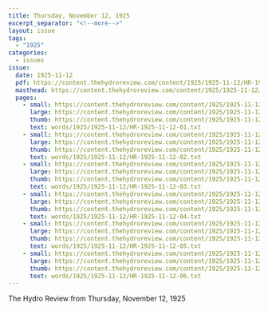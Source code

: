 ```yaml
---
title: Thursday, November 12, 1925
excerpt_separator: "<!--more-->"
layout: issue
tags:
  - "1925"
categories:
  - issues
issue:
  date: 1925-11-12
  pdf: https://content.thehydroreview.com/content/1925/1925-11-12/HR-1925-11-12.pdf
  masthead: https://content.thehydroreview.com/content/1925/1925-11-12/masthead/HR-1925-11-12.jpg
  pages:
    - small: https://content.thehydroreview.com/content/1925/1925-11-12/small/HR-1925-11-12-01.jpg
      large: https://content.thehydroreview.com/content/1925/1925-11-12/large/HR-1925-11-12-01.jpg
      thumb: https://content.thehydroreview.com/content/1925/1925-11-12/thumbnails/HR-1925-11-12-01.jpg
      text: words/1925/1925-11-12/HR-1925-11-12-01.txt
    - small: https://content.thehydroreview.com/content/1925/1925-11-12/small/HR-1925-11-12-02.jpg
      large: https://content.thehydroreview.com/content/1925/1925-11-12/large/HR-1925-11-12-02.jpg
      thumb: https://content.thehydroreview.com/content/1925/1925-11-12/thumbnails/HR-1925-11-12-02.jpg
      text: words/1925/1925-11-12/HR-1925-11-12-02.txt
    - small: https://content.thehydroreview.com/content/1925/1925-11-12/small/HR-1925-11-12-03.jpg
      large: https://content.thehydroreview.com/content/1925/1925-11-12/large/HR-1925-11-12-03.jpg
      thumb: https://content.thehydroreview.com/content/1925/1925-11-12/thumbnails/HR-1925-11-12-03.jpg
      text: words/1925/1925-11-12/HR-1925-11-12-03.txt
    - small: https://content.thehydroreview.com/content/1925/1925-11-12/small/HR-1925-11-12-04.jpg
      large: https://content.thehydroreview.com/content/1925/1925-11-12/large/HR-1925-11-12-04.jpg
      thumb: https://content.thehydroreview.com/content/1925/1925-11-12/thumbnails/HR-1925-11-12-04.jpg
      text: words/1925/1925-11-12/HR-1925-11-12-04.txt
    - small: https://content.thehydroreview.com/content/1925/1925-11-12/small/HR-1925-11-12-05.jpg
      large: https://content.thehydroreview.com/content/1925/1925-11-12/large/HR-1925-11-12-05.jpg
      thumb: https://content.thehydroreview.com/content/1925/1925-11-12/thumbnails/HR-1925-11-12-05.jpg
      text: words/1925/1925-11-12/HR-1925-11-12-05.txt
    - small: https://content.thehydroreview.com/content/1925/1925-11-12/small/HR-1925-11-12-06.jpg
      large: https://content.thehydroreview.com/content/1925/1925-11-12/large/HR-1925-11-12-06.jpg
      thumb: https://content.thehydroreview.com/content/1925/1925-11-12/thumbnails/HR-1925-11-12-06.jpg
      text: words/1925/1925-11-12/HR-1925-11-12-06.txt
---
```


The Hydro Review from Thursday, November 12, 1925

<!--more-->

